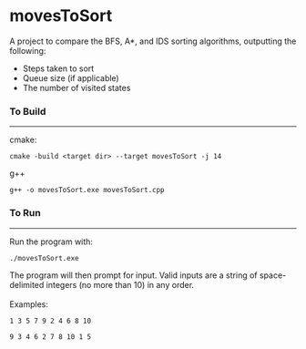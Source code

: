 <h1>movesToSort</h1>

A project to compare the BFS, A*, and IDS sorting algorithms, outputting the following:
<ul>
  <li>Steps taken to sort</li>
  <li>Queue size (if applicable)</li>
  <li>The number of visited states</li>
</ul>

<h3>To Build</h3>

****
cmake:
```
cmake -build <target dir> --target movesToSort -j 14
```
g++
```
g++ -o movesToSort.exe movesToSort.cpp
```

<h3>To Run</h3>

***
Run the program with:
```
./movesToSort.exe
```
The program will then prompt for input. Valid inputs are a string of space-delimited integers (no more than 10) in any order.
<br>
<br>
Examples:
```
1 3 5 7 9 2 4 6 8 10
```
```
9 3 4 6 2 7 8 10 1 5
```
